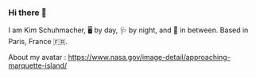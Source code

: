 ### Hi there 👋

I am Kim Schuhmacher, 🖥️ by day, 🩺 by night, and 🏇 in between.
Based in Paris, France 🇫🇷.

About my avatar : https://www.nasa.gov/image-detail/approaching-marquette-island/

<!--
**Khyme/Khyme** is a ✨ _special_ ✨ repository because its `README.md` (this file) appears on your GitHub profile.

Here are some ideas to get you started:

- 🔭 I’m currently working on ...
- 🌱 I’m currently learning ...
- 👯 I’m looking to collaborate on ...
- 🤔 I’m looking for help with ...
- 💬 Ask me about ...
- 📫 How to reach me: ...
- 😄 Pronouns: ...
- ⚡ Fun fact: ...
-->
